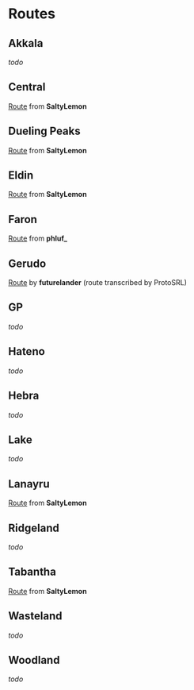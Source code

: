 # Routes

## Akkala

_todo_

## Central

[Route](https://github.com/cobchamp/botwce_shrine_collection/tree/master/Central) from **SaltyLemon**

## Dueling Peaks

[Route](https://github.com/cobchamp/botwce_shrine_collection/tree/master/DuelingPeaks) from **SaltyLemon**

## Eldin

[Route](https://github.com/cobchamp/botwce_shrine_collection/tree/master/Eldin) from **SaltyLemon**

## Faron

[Route](https://github.com/cobchamp/botwce_shrine_collection/tree/master/Faron) from **phluf_**

## Gerudo

[Route](https://celer.itntpiston.app/#/gh/protosrl/botwce_shrine_collection_gerudo) by **futurelander** (route transcribed by ProtoSRL)

## GP

_todo_

## Hateno

_todo_

## Hebra

_todo_

## Lake

_todo_

## Lanayru

[Route](https://github.com/cobchamp/botwce_shrine_collection/tree/master/Lanayru) from **SaltyLemon**

## Ridgeland

_todo_

## Tabantha

[Route](https://github.com/cobchamp/botwce_shrine_collection/tree/master/Tabantha) from **SaltyLemon**

## Wasteland

_todo_

## Woodland

_todo_